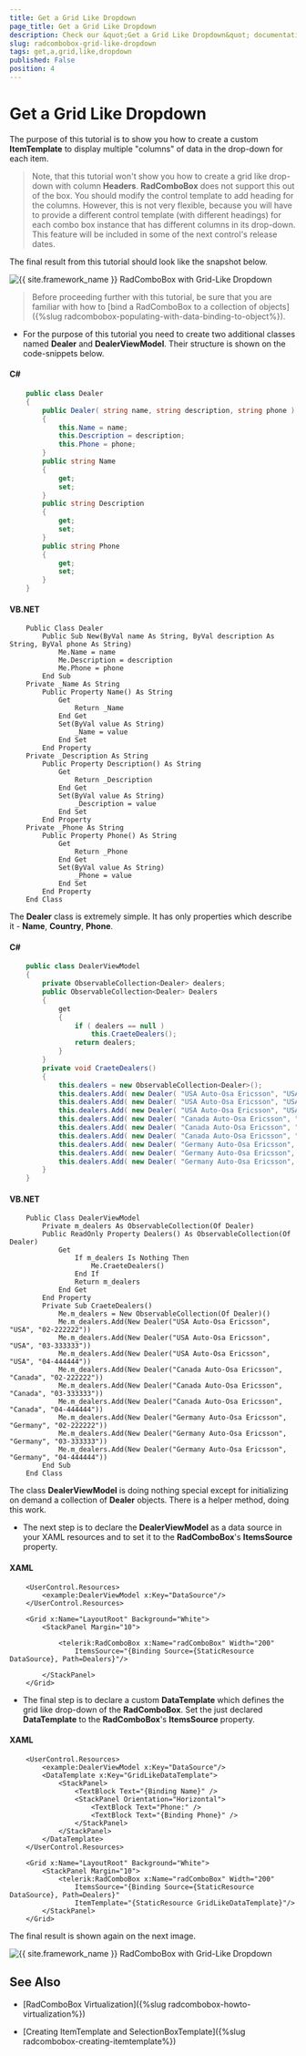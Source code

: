 ```yaml
---
title: Get a Grid Like Dropdown
page_title: Get a Grid Like Dropdown
description: Check our &quot;Get a Grid Like Dropdown&quot; documentation article for the RadComboBox {{ site.framework_name }} control.
slug: radcombobox-grid-like-dropdown
tags: get,a,grid,like,dropdown
published: False
position: 4
---
```


# Get a Grid Like Dropdown

The purpose of this tutorial is to show you how to create a custom __ItemTemplate__ to display multiple "columns" of data in the drop-down for each item. 

>Note, that this tutorial won't show you how to create a grid like drop-down with column __Headers__. __RadComboBox__ does not support this out of the box. You should modify the control template to add heading for the columns. However, this is not very flexible, because you will have to provide a different control template (with different headings) for each combo box instance that has different columns in its drop-down. This feature will be included in some of the next control's release dates.

The final result from this tutorial should look like the snapshot below.

![{{ site.framework_name }} RadComboBox with Grid-Like Dropdown](images/RadComboBox_HowTo_GridLikeDropDown_010.png)

>Before proceeding further with this tutorial, be sure that you are familiar with how to [bind a RadComboBox to a collection of objects]({%slug radcombobox-populating-with-data-binding-to-object%}).

* For the purpose of this tutorial you need to create two additional classes named __Dealer__ and __DealerViewModel__. Their structure is shown on the code-snippets below.

#### __C#__

```C#
	public class Dealer
	{
	    public Dealer( string name, string description, string phone )
	    {
	        this.Name = name;
	        this.Description = description;
	        this.Phone = phone;
	    }
	    public string Name
	    {
	        get;
	        set;
	    }
	    public string Description
	    {
	        get;
	        set;
	    }
	    public string Phone
	    {
	        get;
	        set;
	    }
	}
```

#### __VB.NET__

```VB.NET
	Public Class Dealer
	    Public Sub New(ByVal name As String, ByVal description As String, ByVal phone As String)
	        Me.Name = name
	        Me.Description = description
	        Me.Phone = phone
	    End Sub
	Private _Name As String
	    Public Property Name() As String
	        Get
	            Return _Name
	        End Get
	        Set(ByVal value As String)
	            _Name = value
	        End Set
	    End Property
	Private _Description As String
	    Public Property Description() As String
	        Get
	            Return _Description
	        End Get
	        Set(ByVal value As String)
	            _Description = value
	        End Set
	    End Property
	Private _Phone As String
	    Public Property Phone() As String
	        Get
	            Return _Phone
	        End Get
	        Set(ByVal value As String)
	            _Phone = value
	        End Set
	    End Property
	End Class
```

The __Dealer__ class is extremely simple. It has only properties which describe it - __Name__, __Country__, __Phone__.

#### __C#__

```C#
	public class DealerViewModel
	{
	    private ObservableCollection<Dealer> dealers;
	    public ObservableCollection<Dealer> Dealers
	    {
	        get
	        {
	            if ( dealers == null )
	                this.CraeteDealers();
	            return dealers;
	        }
	    }
	    private void CraeteDealers()
	    {
	        this.dealers = new ObservableCollection<Dealer>();
	        this.dealers.Add( new Dealer( "USA Auto-Osa Ericsson", "USA", "02-222222" ) );
	        this.dealers.Add( new Dealer( "USA Auto-Osa Ericsson", "USA", "03-333333" ) );
	        this.dealers.Add( new Dealer( "USA Auto-Osa Ericsson", "USA", "04-444444" ) );
	        this.dealers.Add( new Dealer( "Canada Auto-Osa Ericsson", "Canada", "02-222222" ) );
	        this.dealers.Add( new Dealer( "Canada Auto-Osa Ericsson", "Canada", "03-333333" ) );
	        this.dealers.Add( new Dealer( "Canada Auto-Osa Ericsson", "Canada", "04-444444" ) );
	        this.dealers.Add( new Dealer( "Germany Auto-Osa Ericsson", "Germany", "02-222222" ) );
	        this.dealers.Add( new Dealer( "Germany Auto-Osa Ericsson", "Germany", "03-333333" ) );
	        this.dealers.Add( new Dealer( "Germany Auto-Osa Ericsson", "Germany", "04-444444" ) );
	    }
	}
```

#### __VB.NET__

```VB.NET
	Public Class DealerViewModel
	    Private m_dealers As ObservableCollection(Of Dealer)
	    Public ReadOnly Property Dealers() As ObservableCollection(Of Dealer)
	        Get
	            If m_dealers Is Nothing Then
	                Me.CraeteDealers()
	            End If
	            Return m_dealers
	        End Get
	    End Property
	    Private Sub CraeteDealers()
	        Me.m_dealers = New ObservableCollection(Of Dealer)()
	        Me.m_dealers.Add(New Dealer("USA Auto-Osa Ericsson", "USA", "02-222222"))
	        Me.m_dealers.Add(New Dealer("USA Auto-Osa Ericsson", "USA", "03-333333"))
	        Me.m_dealers.Add(New Dealer("USA Auto-Osa Ericsson", "USA", "04-444444"))
	        Me.m_dealers.Add(New Dealer("Canada Auto-Osa Ericsson", "Canada", "02-222222"))
	        Me.m_dealers.Add(New Dealer("Canada Auto-Osa Ericsson", "Canada", "03-333333"))
	        Me.m_dealers.Add(New Dealer("Canada Auto-Osa Ericsson", "Canada", "04-444444"))
	        Me.m_dealers.Add(New Dealer("Germany Auto-Osa Ericsson", "Germany", "02-222222"))
	        Me.m_dealers.Add(New Dealer("Germany Auto-Osa Ericsson", "Germany", "03-333333"))
	        Me.m_dealers.Add(New Dealer("Germany Auto-Osa Ericsson", "Germany", "04-444444"))
	    End Sub
	End Class
```

The class __DealerViewModel__ is doing nothing special except for initializing on demand a collection of __Dealer__ objects. There is a helper method, doing this work.

* The next step is to declare the __DealerViewModel__ as a data source in your XAML resources and to set it to the __RadComboBox__'s __ItemsSource__ property.

#### __XAML__

```XAML
	<UserControl.Resources>
	    <example:DealerViewModel x:Key="DataSource"/>
	</UserControl.Resources>
	
	<Grid x:Name="LayoutRoot" Background="White">
	    <StackPanel Margin="10">
	
	        <telerik:RadComboBox x:Name="radComboBox" Width="200"
	            ItemsSource="{Binding Source={StaticResource DataSource}, Path=Dealers}"/>
	
	    </StackPanel>
	</Grid>
```

* The final step is to declare a custom __DataTemplate__ which defines the grid like drop-down of the __RadComboBox__. Set the just declared __DataTemplate__ to the __RadComboBox__'s __ItemsSource__ property.

#### __XAML__

```XAML
	<UserControl.Resources>
	    <example:DealerViewModel x:Key="DataSource"/>	
	    <DataTemplate x:Key="GridLikeDataTemplate">
	        <StackPanel>
	            <TextBlock Text="{Binding Name}" />
	            <StackPanel Orientation="Horizontal">
	                <TextBlock Text="Phone:" />
	                <TextBlock Text="{Binding Phone}" />
	            </StackPanel>
	        </StackPanel>
	    </DataTemplate>	
	</UserControl.Resources>
	
	<Grid x:Name="LayoutRoot" Background="White">
	    <StackPanel Margin="10">	
	        <telerik:RadComboBox x:Name="radComboBox" Width="200"
	            ItemsSource="{Binding Source={StaticResource DataSource}, Path=Dealers}"
	            ItemTemplate="{StaticResource GridLikeDataTemplate}"/>	
	    </StackPanel>
	</Grid>
```

The final result is shown again on the next image.

![{{ site.framework_name }} RadComboBox with Grid-Like Dropdown](images/RadComboBox_HowTo_GridLikeDropDown_020.png)

## See Also

 * [RadComboBox Virtualization]({%slug radcombobox-howto-virtualization%})

 * [Creating ItemTemplate and SelectionBoxTemplate]({%slug radcombobox-creating-itemtemplate%})
